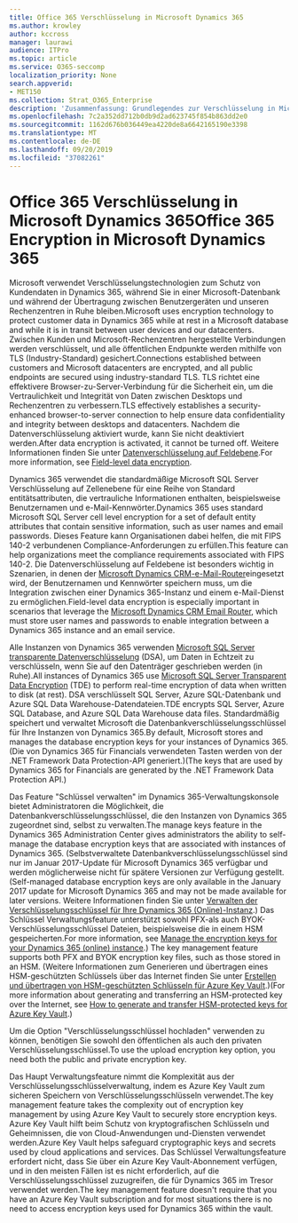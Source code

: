 ```yaml
---
title: Office 365 Verschlüsselung in Microsoft Dynamics 365
ms.author: krowley
author: kccross
manager: laurawi
audience: ITPro
ms.topic: article
ms.service: O365-seccomp
localization_priority: None
search.appverid:
- MET150
ms.collection: Strat_O365_Enterprise
description: 'Zusammenfassung: Grundlegendes zur Verschlüsselung in Microsoft Dynamics 365.'
ms.openlocfilehash: 7c2a352dd712b0db9d2ad623745f854b863dd2e0
ms.sourcegitcommit: 1162d676b036449ea4220de8a6642165190e3398
ms.translationtype: MT
ms.contentlocale: de-DE
ms.lasthandoff: 09/20/2019
ms.locfileid: "37082261"
---
```

# <a name="office-365-encryption-in-microsoft-dynamics-365"></a><span data-ttu-id="1fea6-103">Office 365 Verschlüsselung in Microsoft Dynamics 365</span><span class="sxs-lookup"><span data-stu-id="1fea6-103">Office 365 Encryption in Microsoft Dynamics 365</span></span>

<span data-ttu-id="1fea6-104">Microsoft verwendet Verschlüsselungstechnologien zum Schutz von Kundendaten in Dynamics 365, während Sie in einer Microsoft-Datenbank und während der Übertragung zwischen Benutzergeräten und unseren Rechenzentren in Ruhe bleiben.</span><span class="sxs-lookup"><span data-stu-id="1fea6-104">Microsoft uses encryption technology to protect customer data in Dynamics 365 while at rest in a Microsoft database and while it is in transit between user devices and our datacenters.</span></span> <span data-ttu-id="1fea6-105">Zwischen Kunden und Microsoft-Rechenzentren hergestellte Verbindungen werden verschlüsselt, und alle öffentlichen Endpunkte werden mithilfe von TLS (Industry-Standard) gesichert.</span><span class="sxs-lookup"><span data-stu-id="1fea6-105">Connections established between customers and Microsoft datacenters are encrypted, and all public endpoints are secured using industry-standard TLS.</span></span> <span data-ttu-id="1fea6-106">TLS richtet eine effektivere Browser-zu-Server-Verbindung für die Sicherheit ein, um die Vertraulichkeit und Integrität von Daten zwischen Desktops und Rechenzentren zu verbessern.</span><span class="sxs-lookup"><span data-stu-id="1fea6-106">TLS effectively establishes a security-enhanced browser-to-server connection to help ensure data confidentiality and integrity between desktops and datacenters.</span></span> <span data-ttu-id="1fea6-107">Nachdem die Datenverschlüsselung aktiviert wurde, kann Sie nicht deaktiviert werden.</span><span class="sxs-lookup"><span data-stu-id="1fea6-107">After data encryption is activated, it cannot be turned off.</span></span> <span data-ttu-id="1fea6-108">Weitere Informationen finden Sie unter [Datenverschlüsselung auf Feldebene](https://msdn.microsoft.com/en-us/library/dn481562.aspx).</span><span class="sxs-lookup"><span data-stu-id="1fea6-108">For more information, see [Field-level data encryption](https://msdn.microsoft.com/en-us/library/dn481562.aspx).</span></span>

<span data-ttu-id="1fea6-109">Dynamics 365 verwendet die standardmäßige Microsoft SQL Server Verschlüsselung auf Zellenebene für eine Reihe von Standard entitätsattributen, die vertrauliche Informationen enthalten, beispielsweise Benutzernamen und e-Mail-Kennwörter.</span><span class="sxs-lookup"><span data-stu-id="1fea6-109">Dynamics 365 uses standard Microsoft SQL Server cell level encryption for a set of default entity attributes that contain sensitive information, such as user names and email passwords.</span></span> <span data-ttu-id="1fea6-110">Dieses Feature kann Organisationen dabei helfen, die mit FIPS 140-2 verbundenen Compliance-Anforderungen zu erfüllen.</span><span class="sxs-lookup"><span data-stu-id="1fea6-110">This feature can help organizations meet the compliance requirements associated with FIPS 140-2.</span></span> <span data-ttu-id="1fea6-111">Die Datenverschlüsselung auf Feldebene ist besonders wichtig in Szenarien, in denen der [Microsoft Dynamics CRM-e-Mail-Router](https://technet.microsoft.com/en-us/library/hh699800.aspx)eingesetzt wird, der Benutzernamen und Kennwörter speichern muss, um die Integration zwischen einer Dynamics 365-Instanz und einem e-Mail-Dienst zu ermöglichen.</span><span class="sxs-lookup"><span data-stu-id="1fea6-111">Field-level data encryption is especially important in scenarios that leverage the [Microsoft Dynamics CRM Email Router](https://technet.microsoft.com/en-us/library/hh699800.aspx), which must store user names and passwords to enable integration between a Dynamics 365 instance and an email service.</span></span> 

<span data-ttu-id="1fea6-112">Alle Instanzen von Dynamics 365 verwenden [Microsoft SQL Server transparente Datenverschlüsselung](https://docs.microsoft.com/sql/relational-databases/security/encryption/transparent-data-encryption?view=sql-server-2017) (DSA), um Daten in Echtzeit zu verschlüsseln, wenn Sie auf den Datenträger geschrieben werden (in Ruhe).</span><span class="sxs-lookup"><span data-stu-id="1fea6-112">All instances of Dynamics 365 use [Microsoft SQL Server Transparent Data Encryption](https://docs.microsoft.com/sql/relational-databases/security/encryption/transparent-data-encryption?view=sql-server-2017) (TDE) to perform real-time encryption of data when written to disk (at rest).</span></span> <span data-ttu-id="1fea6-113">DSA verschlüsselt SQL Server, Azure SQL-Datenbank und Azure SQL Data Warehouse-Datendateien.</span><span class="sxs-lookup"><span data-stu-id="1fea6-113">TDE encrypts SQL Server, Azure SQL Database, and Azure SQL Data Warehouse data files.</span></span> <span data-ttu-id="1fea6-114">Standardmäßig speichert und verwaltet Microsoft die Datenbankverschlüsselungsschlüssel für Ihre Instanzen von Dynamics 365.</span><span class="sxs-lookup"><span data-stu-id="1fea6-114">By default, Microsoft stores and manages the database encryption keys for your instances of Dynamics 365.</span></span> <span data-ttu-id="1fea6-115">(Die von Dynamics 365 für Financials verwendeten Tasten werden von der .NET Framework Data Protection-API generiert.)</span><span class="sxs-lookup"><span data-stu-id="1fea6-115">(The keys that are used by Dynamics 365 for Financials are generated by the .NET Framework Data Protection API.)</span></span> 

<span data-ttu-id="1fea6-116">Das Feature "Schlüssel verwalten" im Dynamics 365-Verwaltungskonsole bietet Administratoren die Möglichkeit, die Datenbankverschlüsselungsschlüssel, die den Instanzen von Dynamics 365 zugeordnet sind, selbst zu verwalten.</span><span class="sxs-lookup"><span data-stu-id="1fea6-116">The manage keys feature in the Dynamics 365 Administration Center gives administrators the ability to self-manage the database encryption keys that are associated with instances of Dynamics 365.</span></span> <span data-ttu-id="1fea6-117">(Selbstverwaltete Datenbankverschlüsselungsschlüssel sind nur im Januar 2017-Update für Microsoft Dynamics 365 verfügbar und werden möglicherweise nicht für spätere Versionen zur Verfügung gestellt.</span><span class="sxs-lookup"><span data-stu-id="1fea6-117">(Self-managed database encryption keys are only available in the January 2017 update for Microsoft Dynamics 365 and may not be made available for later versions.</span></span> <span data-ttu-id="1fea6-118">Weitere Informationen finden Sie unter [Verwalten der Verschlüsselungsschlüssel für Ihre Dynamics 365 (Online)-Instanz](https://docs.microsoft.com/dynamics365/customer-engagement/admin/manage-encryption-keys-instance).) Das Schlüssel Verwaltungsfeature unterstützt sowohl PFX-als auch BYOK-Verschlüsselungsschlüssel Dateien, beispielsweise die in einem HSM gespeicherten.</span><span class="sxs-lookup"><span data-stu-id="1fea6-118">For more information, see [Manage the encryption keys for your Dynamics 365 (online) instance](https://docs.microsoft.com/dynamics365/customer-engagement/admin/manage-encryption-keys-instance).) The key management feature supports both PFX and BYOK encryption key files, such as those stored in an HSM.</span></span> <span data-ttu-id="1fea6-119">(Weitere Informationen zum Generieren und übertragen eines HSM-geschützten Schlüssels über das Internet finden Sie unter [Erstellen und übertragen von HSM-geschützten Schlüsseln für Azure Key Vault](https://docs.microsoft.com/azure/key-vault/key-vault-hsm-protected-keys).)</span><span class="sxs-lookup"><span data-stu-id="1fea6-119">(For more information about generating and transferring an HSM-protected key over the Internet, see [How to generate and transfer HSM-protected keys for Azure Key Vault](https://docs.microsoft.com/azure/key-vault/key-vault-hsm-protected-keys).)</span></span> 

<span data-ttu-id="1fea6-120">Um die Option "Verschlüsselungsschlüssel hochladen" verwenden zu können, benötigen Sie sowohl den öffentlichen als auch den privaten Verschlüsselungsschlüssel.</span><span class="sxs-lookup"><span data-stu-id="1fea6-120">To use the upload encryption key option, you need both the public and private encryption key.</span></span>

<span data-ttu-id="1fea6-121">Das Haupt Verwaltungsfeature nimmt die Komplexität aus der Verschlüsselungsschlüsselverwaltung, indem es Azure Key Vault zum sicheren Speichern von Verschlüsselungsschlüsseln verwendet.</span><span class="sxs-lookup"><span data-stu-id="1fea6-121">The key management feature takes the complexity out of encryption key management by using Azure Key Vault to securely store encryption keys.</span></span> <span data-ttu-id="1fea6-122">Azure Key Vault hilft beim Schutz von kryptografischen Schlüsseln und Geheimnissen, die von Cloud-Anwendungen und-Diensten verwendet werden.</span><span class="sxs-lookup"><span data-stu-id="1fea6-122">Azure Key Vault helps safeguard cryptographic keys and secrets used by cloud applications and services.</span></span> <span data-ttu-id="1fea6-123">Das Schlüssel Verwaltungsfeature erfordert nicht, dass Sie über ein Azure Key Vault-Abonnement verfügen, und in den meisten Fällen ist es nicht erforderlich, auf die Verschlüsselungsschlüssel zuzugreifen, die für Dynamics 365 im Tresor verwendet werden.</span><span class="sxs-lookup"><span data-stu-id="1fea6-123">The key management feature doesn't require that you have an Azure Key Vault subscription and for most situations there is no need to access encryption keys used for Dynamics 365 within the vault.</span></span>
